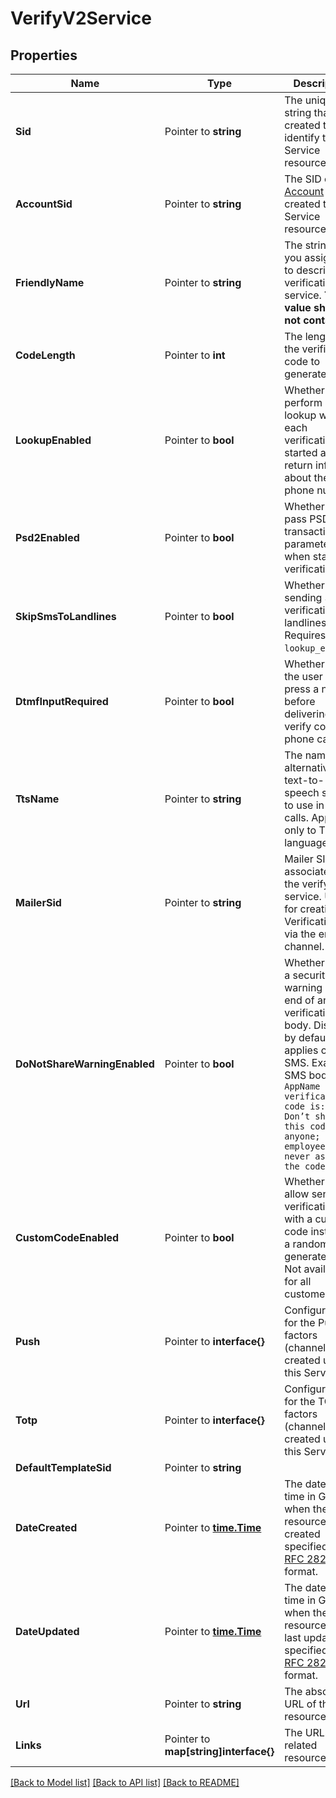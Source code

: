 # VerifyV2Service

## Properties

Name | Type | Description | Notes
------------ | ------------- | ------------- | -------------
**Sid** | Pointer to **string** | The unique string that we created to identify the Service resource. |
**AccountSid** | Pointer to **string** | The SID of the [Account](https://www.twilio.com/docs/iam/api/account) that created the Service resource. |
**FriendlyName** | Pointer to **string** | The string that you assigned to describe the verification service. **This value should not contain PII.** |
**CodeLength** | Pointer to **int** | The length of the verification code to generate. |
**LookupEnabled** | Pointer to **bool** | Whether to perform a lookup with each verification started and return info about the phone number. |
**Psd2Enabled** | Pointer to **bool** | Whether to pass PSD2 transaction parameters when starting a verification. |
**SkipSmsToLandlines** | Pointer to **bool** | Whether to skip sending SMS verifications to landlines. Requires `lookup_enabled`. |
**DtmfInputRequired** | Pointer to **bool** | Whether to ask the user to press a number before delivering the verify code in a phone call. |
**TtsName** | Pointer to **string** | The name of an alternative text-to-speech service to use in phone calls. Applies only to TTS languages. |
**MailerSid** | Pointer to **string** | Mailer SID associated to the verify service. Used for creating Verifications via the email channel. |
**DoNotShareWarningEnabled** | Pointer to **bool** | Whether to add a security warning at the end of an SMS verification body. Disabled by default and applies only to SMS. Example SMS body: `Your AppName verification code is: 1234. Don’t share this code with anyone; our employees will never ask for the code` |
**CustomCodeEnabled** | Pointer to **bool** | Whether to allow sending verifications with a custom code instead of a randomly generated one. Not available for all customers. |
**Push** | Pointer to **interface{}** | Configurations for the Push factors (channel) created under this Service. |
**Totp** | Pointer to **interface{}** | Configurations for the TOTP factors (channel) created under this Service. |
**DefaultTemplateSid** | Pointer to **string** |  |
**DateCreated** | Pointer to [**time.Time**](time.Time.md) | The date and time in GMT when the resource was created specified in [RFC 2822](https://www.ietf.org/rfc/rfc2822.txt) format. |
**DateUpdated** | Pointer to [**time.Time**](time.Time.md) | The date and time in GMT when the resource was last updated specified in [RFC 2822](https://www.ietf.org/rfc/rfc2822.txt) format. |
**Url** | Pointer to **string** | The absolute URL of the resource. |
**Links** | Pointer to **map[string]interface{}** | The URLs of related resources. |

[[Back to Model list]](../README.md#documentation-for-models) [[Back to API list]](../README.md#documentation-for-api-endpoints) [[Back to README]](../README.md)


